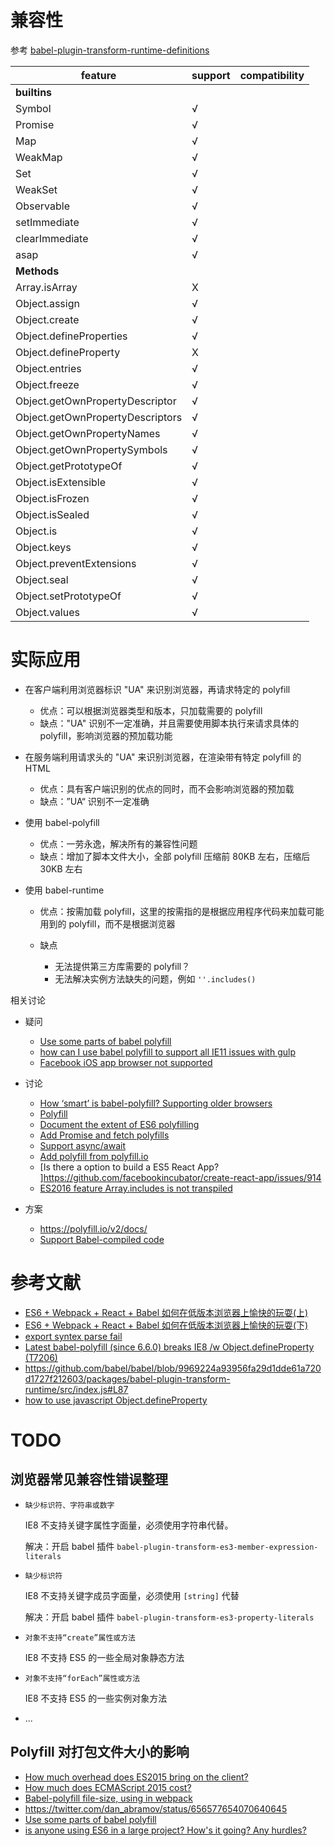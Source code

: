 # 兼容性
参考 [babel-plugin-transform-runtime-definitions](https://github.com/babel/babel/blob/master/packages/babel-plugin-transform-runtime/src/definitions.js)

| feature | support | compatibility |
| --- | --- | --- |
| **builtins** | | |
| Symbol | √ | |
| Promise | √ | |
| Map | √ | |
| WeakMap | √ | |
| Set | √ | |
| WeakSet | √ | |
| Observable | √ | |
| setImmediate | √ | |
| clearImmediate | √ | |
| asap | √ | |
| **Methods** | | |
| Array.isArray | X | |
| Object.assign | √ | |
| Object.create | √ | |
| Object.defineProperties | √ | |
| Object.defineProperty | X | |
| Object.entries | √ | |
| Object.freeze | √ | |
| Object.getOwnPropertyDescriptor | √ | |
| Object.getOwnPropertyDescriptors | √ | |
| Object.getOwnPropertyNames | √ | |
| Object.getOwnPropertySymbols | √ | |
| Object.getPrototypeOf | √ | |
| Object.isExtensible | √ | |
| Object.isFrozen | √ | |
| Object.isSealed | √ | |
| Object.is | √ | |
| Object.keys | √ | |
| Object.preventExtensions | √ | |
| Object.seal | √ | |
| Object.setPrototypeOf | √ | |
| Object.values | √ | |


# 实际应用

- 在客户端利用浏览器标识 "UA" 来识别浏览器，再请求特定的 polyfill

    - 优点：可以根据浏览器类型和版本，只加载需要的 polyfill
    - 缺点："UA" 识别不一定准确，并且需要使用脚本执行来请求具体的 polyfill，影响浏览器的预加载功能

- 在服务端利用请求头的 "UA" 来识别浏览器，在渲染带有特定 polyfill 的 HTML

    - 优点：具有客户端识别的优点的同时，而不会影响浏览器的预加载
    - 缺点：”UA“ 识别不一定准确

- 使用 babel-polyfill

    - 优点：一劳永逸，解决所有的兼容性问题
    - 缺点：增加了脚本文件大小，全部 polyfill 压缩前 80KB 左右，压缩后 30KB 左右

- 使用 babel-runtime

    - 优点：按需加载 polyfill，这里的按需指的是根据应用程序代码来加载可能用到的 polyfill，而不是根据浏览器
    - 缺点
    
        - 无法提供第三方库需要的 polyfill？
        - 无法解决实例方法缺失的问题，例如 `''.includes()`

相关讨论

- 疑问

    - [Use some parts of babel polyfill](http://stackoverflow.com/questions/33858059/use-some-parts-of-babel-polyfill)
    - [how can I use babel polyfill to support all IE11 issues with gulp](http://stackoverflow.com/questions/36264993/how-can-i-use-babel-polyfill-to-support-all-ie11-issues-with-gulp/36290922)
    - [Facebook iOS app browser not supported](https://github.com/Financial-Times/polyfill-service/issues/561)

- 讨论

    - [How ‘smart’ is babel-polyfill? Supporting older browsers](http://discuss.babeljs.io/t/how-smart-is-babel-polyfill-supporting-older-browsers/230)
    - [Polyfill](https://github.com/facebookincubator/create-react-app/issues/170)
    - [Document the extent of ES6 polyfilling](https://github.com/facebookincubator/create-react-app/issues/969)
    - [Add Promise and fetch polyfills](https://github.com/facebookincubator/create-react-app/pull/235)
    - [Support async/await](https://github.com/facebookincubator/create-react-app/issues/51)
    - [Add polyfill from polyfill.io](https://github.com/facebookincubator/create-react-app/pull/174)
    - [Is there a option to build a ES5 React App? ]https://github.com/facebookincubator/create-react-app/issues/914
    - [ES2016 feature Array.includes is not transpiled](https://github.com/facebookincubator/create-react-app/issues/942)

- 方案

    - https://polyfill.io/v2/docs/
    - [Support Babel-compiled code](https://github.com/Financial-Times/polyfill-service/issues/373)

# 参考文献

- [ES6 + Webpack + React + Babel 如何在低版本浏览器上愉快的玩耍(上)](https://yq.aliyun.com/articles/59107?spm=5176.100239.blogcont60724.33.QS1gLa)
- [ES6 + Webpack + React + Babel 如何在低版本浏览器上愉快的玩耍(下)](https://yq.aliyun.com/articles/60724)
- [export syntex parse fail ](https://github.com/babel/babel-loader/issues/195?spm=5176.100239.blogcont60724.14.QS1gLa)
- [Latest babel-polyfill (since 6.6.0) breaks IE8 /w Object.defineProperty (T7206)](https://github.com/babel/babel/issues/4174)
- https://github.com/babel/babel/blob/9969224a93956fa29d1dde61a720d1727f212603/packages/babel-plugin-transform-runtime/src/index.js#L87
- [how to use javascript Object.defineProperty](http://stackoverflow.com/questions/18524652/how-to-use-javascript-object-defineproperty)

# TODO
## 浏览器常见兼容性错误整理

- `缺少标识符、字符串或数字`

    IE8 不支持关键字属性字面量，必须使用字符串代替。

    解决：开启 babel 插件 `babel-plugin-transform-es3-member-expression-literals`

- `缺少标识符`

    IE8 不支持关键字成员字面量，必须使用 `[string]` 代替

    解决：开启 babel 插件 `babel-plugin-transform-es3-property-literals`

- `对象不支持“create”属性或方法`

    IE8 不支持 ES5 的一些全局对象静态方法

- `对象不支持“forEach”属性或方法`

    IE8 不支持 ES5 的一些实例对象方法

- ...

## Polyfill 对打包文件大小的影响
- [How much overhead does ES2015 bring on the client?](https://forums.meteor.com/t/how-much-overhead-does-es2015-bring-on-the-client/7774)
- [How much does ECMAScript 2015 cost?](http://info.meteor.com/blog/how-much-does-es2015-cost)
- [Babel-polyfill file-size, using in webpack ](https://github.com/babel/babel-loader/issues/163)
- https://twitter.com/dan_abramov/status/656577654070640645
- [Use some parts of babel polyfill](http://stackoverflow.com/questions/33858059/use-some-parts-of-babel-polyfill)
- [is anyone using ES6 in a large project? How's it going? Any hurdles?](https://www.reddit.com/r/javascript/comments/332v73/is_anyone_using_es6_in_a_large_project_hows_it/)

